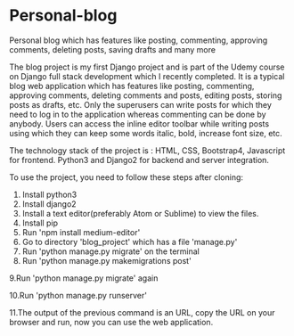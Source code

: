 # Personal-blog
Personal blog which has features like posting, commenting, approving comments, deleting posts, saving drafts and many more

The blog project is my first Django project and is part of the Udemy course on Django full stack development which I recently completed. It is a typical blog web application which has features like posting, commenting, approving comments, deleting comments and posts, editing posts, storing posts as drafts, etc. Only the superusers can write posts for which they need to log in to the application whereas commenting can be done by anybody. Users can access the inline editor toolbar while writing posts using which they can keep some words italic, bold, increase font size, etc.

The technology stack of the project is :
HTML, CSS, Bootstrap4, Javascript for frontend.
Python3 and Django2 for backend and server integration.

To use the project, you need to follow these steps after cloning:
1. Install python3 
2. Install django2
3. Install a text editor(preferably Atom or Sublime) to view the files.
4. Install pip
5. Run 'npm install medium-editor'
6. Go to directory 'blog_project' which has a file 'manage.py'
7. Run 'python manage.py migrate' on the terminal
8. Run 'python manage.py makemigrations post'

9.Run 'python manage.py migrate' again

10.Run 'python manage.py runserver'

11.The output of the previous command is an URL, copy the URL on your browser and run, now you can use the web application.


